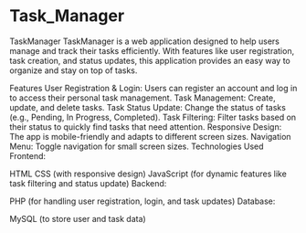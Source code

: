 # Task_Manager
TaskManager
TaskManager is a web application designed to help users manage and track their tasks efficiently. With features like user registration, task creation, and status updates, this application provides an easy way to organize and stay on top of tasks.

Features
User Registration & Login: Users can register an account and log in to access their personal task management.
Task Management: Create, update, and delete tasks.
Task Status Update: Change the status of tasks (e.g., Pending, In Progress, Completed).
Task Filtering: Filter tasks based on their status to quickly find tasks that need attention.
Responsive Design: The app is mobile-friendly and adapts to different screen sizes.
Navigation Menu: Toggle navigation for small screen sizes.
Technologies Used
Frontend:

HTML
CSS (with responsive design)
JavaScript (for dynamic features like task filtering and status update)
Backend:

PHP (for handling user registration, login, and task updates)
Database:

MySQL (to store user and task data)
